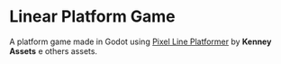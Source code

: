 # Linear Platform Game
 A platform game made in Godot using [Pixel Line Platformer](https://kenney.nl/assets/pixel-line-platformer) by **Kenney Assets** e others assets.
